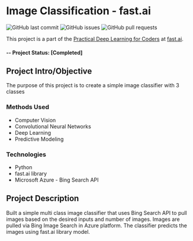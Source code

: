 # Image Classification - fast.ai
<!-- Add buttons here -->

<!-- ![GitHub release (latest by date including pre-releases)](https://img.shields.io/github/v/release/ibrahimvid/image_classification_fastai?include_prereleases) -->
![GitHub last commit](https://img.shields.io/github/last-commit/ibrahimvid/image_classification_fastai)
![GitHub issues](https://img.shields.io/github/issues-raw/ibrahimvid/image_classification_fastai)
![GitHub pull requests](https://img.shields.io/github/issues-pr/ibrahimvid/image_classification_fastai)
<!-- ![GitHub](https://img.shields.io/github/license/ibrahimvid/image_classification_fastai) -->

<!-- Describe your project in brief -->
This project is a part of the [Practical Deep Learning for Coders](https://course.fast.ai/) at [fast.ai](https://www.fast.ai/).

#### -- Project Status: [Completed]

## Project Intro/Objective
The purpose of this project is to create a simple image classifier with 3 classes 

### Methods Used
* Computer Vision
* Convolutional Neural Networks
* Deep Learning
* Predictive Modeling

### Technologies
* Python
* fast.ai library
* Microsoft Azure - Bing Search API

## Project Description
Built a simple multi class image classifier that uses Bing Search API to pull images based on the desired inputs and number of images. Images are pulled via Bing Image Search in Azure platform. The classifier predicts the images using fast.ai library model. 
